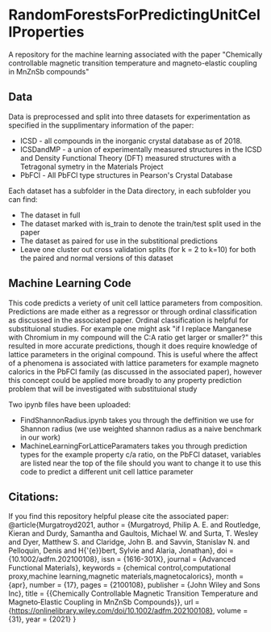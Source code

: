 # RandomForestsForPredictingUnitCellProperties

A repository for the machine learning associated with the paper "Chemically controllable magnetic transition temperature and magneto-elastic coupling in MnZnSb compounds"

## Data

Data is preprocessed and split into three datasets for experimentation as specified in the supplimentary information of the paper:

* ICSD - all compounds in the inorganic crystal database as of 2018.
* ICSDandMP - a union of experimentally measured structures in the ICSD and Density Functional Theory (DFT) measured structures with a Tetragonal symetry in the Materials Project
* PbFCl - All PbFCl type structures in Pearson's Crystal Database

Each dataset has a subfolder in the Data directory, in each subfolder you can find:

* The dataset in full
* The dataset marked with is_train to denote the train/test split used in the paper
* The dataset as paired for use in the substitional predictions
* Leave one cluster out cross validation splits (for k = 2 to k=10) for both the paired and normal versions of this dataset

## Machine Learning Code

This code predicts a veriety of unit cell lattice parameters from composition. Predictions are made either as a regressor or through ordinal classification as discussed in the associated paper. Ordinal classification is helpful for substituional studies. For example one might ask "if I replace Manganese with Chromium in my compound will the C:A ratio get larger or smaller?" this resulted in more accurate predictions, though it does require knowledge of lattice parameters in the original compound. This is useful where the affect of a phenomena is associated with lattice parameters for example magneto calorics in the PbFCl family (as discussed in the associated paper), however this concept could be applied more broadly to any property prediction problem that will be investigated with substituional study

Two ipynb files have been uploaded:
* FindShannonRadius.ipynb takes you through the deffinition we use for Shannon radius (we use weighted shannon radius as a naive benchmark in our work)
* MachineLearningForLatticeParamaters takes you through prediction types for the example property c/a ratio, on the PbFCl dataset, variables are listed near the top of the file should you want to change it to use this code to predict a different unit cell lattice parameter

## Citations:
If you find this repository helpful please cite the associated paper:
@article{Murgatroyd2021,
author = {Murgatroyd, Philip A. E. and Routledge, Kieran and Durdy, Samantha and Gaultois, Michael W. and Surta, T. Wesley and Dyer, Matthew S. and Claridge, John B. and Savvin, Stanislav N. and Pelloquin, Denis and H{\'{e}}bert, Sylvie and Alaria, Jonathan},
doi = {10.1002/adfm.202100108},
issn = {1616-301X},
journal = {Advanced Functional Materials},
keywords = {chemical control,computational proxy,machine learning,magnetic materials,magnetocalorics},
month = {apr},
number = {17},
pages = {2100108},
publisher = {John Wiley and Sons Inc},
title = {{Chemically Controllable Magnetic Transition Temperature and Magneto‐Elastic Coupling in MnZnSb Compounds}},
url = {https://onlinelibrary.wiley.com/doi/10.1002/adfm.202100108},
volume = {31},
year = {2021}
}
